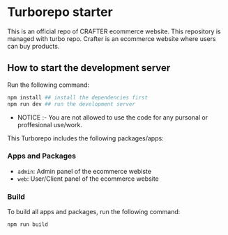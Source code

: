 # Turborepo starter

This is an official repo of CRAFTER ecommerce website. This repository is managed with turbo repo.
Crafter is an ecommerce website where users can buy products.

## How to start the development server

Run the following command:

```sh
npm install ## install the dependencies first
npm run dev ## run the development server
```

- NOTICE :- You are not allowed to use the code for any pursonal or proffesional use/work.

This Turborepo includes the following packages/apps:

### Apps and Packages

- `admin`: Admin panel of the ecommerce webiste
- `web`: User/Client panel of the ecommerce website

### Build

To build all apps and packages, run the following command:

```
npm run build
```
